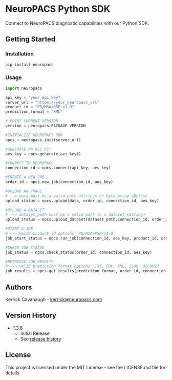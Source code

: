 # NeuroPACS Python SDK

Connect to NeuroPACS diagnostic capabilities with our Python SDK.

## Getting Started

### Installation

```bash
pip install neuropacs
```

### Usage

```py
import neuropacs

api_key = "your_api_key"
server_url = "https://your_neuropacs_url"
product_id = "PD/MSA/PSP-v1.0"
prediction_format = "XML"

# PRINT CURRENT VERSION
version = neuropacs.PACKAGE_VERSION

#INITIALIZE NEUROPACS SDK
npcs = neuropacs.init(server_url)

#GENERATE AN AES KEY
aes_key = npcs.generate_aes_key()

#CONNECT TO NEUROPACS
connection_id = npcs.connect(api_key, aes_key)

#CREATE A NEW JOB
order_id = npcs.new_job(connection_id, aes_key)

#UPLOAD AN IMAGE
# --> data must be a valid path <String> or byte array <Bytes>
upload_status = npcs.upload(data, order_id, connection_id, aes_key)

#UPLOAD A DATASET
# --> dataset_path must be a valid path to a dataset <String>
upload_status = npcs.upload_dataset(dataset_path,connection_id, order_id, aes_key)

#START A JOB
# --> Valid product_id options: PD/MSA/PSP-v1.0
job_start_status = npcs.run_job(connection_id, aes_key, product_id, order_id)

#CHECK JOB STATUS
job_status = npcs.check_status(order_id, connection_id, aes_key)

#RETRIEVE JOB RESULTS
# --> Valid prediction_format options: TXT, PDF, XML, JSON, DICOMSR
job_results = npcs.get_results(prediction_format, order_id, connection_id, aes_key)
```

## Authors

Kerrick Cavanaugh - kerrick@neuropacs.com

## Version History

- 1.3.6
  - Initial Release
  - See [release history](https://pypi.org/project/neuropacs/#history)

## License

This project is licensed under the MIT License - see the LICENSE.md file for details
